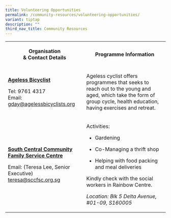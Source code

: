 ```yaml
---
title: Volunteering Opportunities
permalink: /community-resources/volunteering-opportunities/
variant: tiptap
description: ""
third_nav_title: Community Resources
---
```

<table style="minWidth: 50px">
<colgroup>
<col>
<col>
</colgroup>
<tbody>
<tr>
<th rowspan="1" colspan="1">
<p><strong>Organisation</strong>
<br><strong>&amp; Contact Details</strong>
</p>
</th>
<th rowspan="1" colspan="1">
<p>Programme Information</p>
</th>
</tr>
<tr>
<td rowspan="1" colspan="1">
<p><strong><a href="https://agelessbicyclists.org/" rel="noopener nofollow" target="_blank">Ageless Bicyclist</a></strong>
</p>
<p></p>
<p>Tel: 9761 4317
<br>Email:
<br><a href="mailto:gday@agelessbicyclists.org" rel="noopener noreferrer nofollow" target="_blank">gday@agelessbicyclists.org</a>
</p>
</td>
<td rowspan="1" colspan="1">
<p>Ageless cyclist offers programmes that seeks to reach out to the young
and aged, which take the form of group cycle, health education, having
exercises and retreat.</p>
</td>
</tr>
<tr>
<td rowspan="1" colspan="1">
<p><strong><a href="http://www.sccfsc.sg" rel="noopener nofollow" target="_blank">South Central Community Family Service Centre</a></strong>
</p>
<p></p>
<p>Email: (Teresa Lee, Senior Executive)
<br><a href="mailto:teresa@sccfsc.org.sg" rel="noopener noreferrer nofollow" target="_blank">teresa@sccfsc.org.sg</a>
</p>
</td>
<td rowspan="1" colspan="1">
<p>Activities:</p>
<ul data-tight="true" class="tight">
<li>
<p>Gardening</p>
</li>
<li>
<p>Co-Managing a thrift shop</p>
</li>
<li>
<p>Helping with food packing and meal deliveries</p>
</li>
</ul>
<p>Kindly check with the social workers in Rainbow Centre.</p>
<p></p>
<p><em>Location: Blk 5 Delta Avenue, #01-09, S160005</em>
</p>
</td>
</tr>
</tbody>
</table>
<p></p>